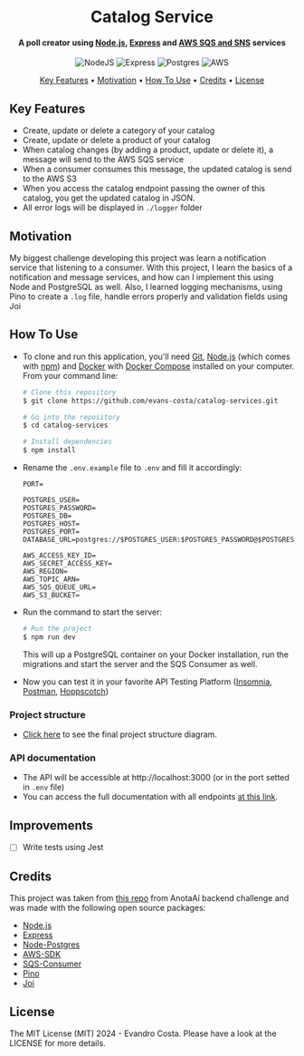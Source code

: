 <h1 align="center">
  <br>
   Catalog Service
  <br>
</h1>
<h4 align="center">A poll creator using <a href="https://https://nodejs.org/" target="_blank">Node.js</a>, <a href="https://expressjs.com/" target="_blank">Express</a> and <a href="https://aws.amazon.com/pt/?nc2=h_lg">AWS SQS and SNS</a> services</h4>

<div align='center'>

![NodeJS](https://img.shields.io/badge/node.js-6DA55F?style=for-the-badge&logo=node.js&logoColor=white)
![Express](https://img.shields.io/badge/express-%23000000.svg?style=for-the-badge&logo=express&logoColor=white)
![Postgres](https://img.shields.io/badge/postgres-%23316192.svg?style=for-the-badge&logo=postgresql&logoColor=white)
![AWS](https://img.shields.io/badge/AWS-%23FF9900.svg?style=for-the-badge&logo=amazon-aws&logoColor=white)

</div>

<p align="center">
  <a href="#key-features">Key Features</a> •
  <a href="#motivation">Motivation</a> •
  <a href="#how-to-use">How To Use</a> •
  <a href="#credits">Credits</a> •
  <a href="#license">License</a>
</p>

## Key Features

- Create, update or delete a category of your catalog
- Create, update or delete a product of your catalog
- When catalog changes (by adding a product, update or delete it), a message will send to the AWS SQS service
- When a consumer consumes this message, the updated catalog is send to the AWS S3
- When you access the catalog endpoint passing the owner of this catalog, you get the updated catalog in JSON.
- All error logs will be displayed in `./logger` folder
  
## Motivation

My biggest challenge developing this project was learn a notification service that listening to a consumer. With this project, I learn the basics of a notification and message services, and how can I implement this using Node and PostgreSQL as well. Also, I learned logging mechanisms, using Pino to create a `.log` file, handle errors properly and validation fields using Joi

## How To Use

- To clone and run this application, you'll need [Git](https://git-scm.com), [Node.js](https://nodejs.org/en/download/) (which comes with [npm](http://npmjs.com)) and [Docker](https://www.docker.com/get-started/) with [Docker Compose](https://docs.docker.com/compose/install/) installed on your computer. From your command line:

  ```bash
  # Clone this repository
  $ git clone https://github.com/evans-costa/catalog-services.git

  # Go into the repository
  $ cd catalog-services
  ```

  ```bash
  # Install dependencies
  $ npm install
  ```

- Rename the `.env.example` file to `.env` and fill it accordingly:

  ```env
  PORT=

  POSTGRES_USER=
  POSTGRES_PASSWORD=
  POSTGRES_DB=
  POSTGRES_HOST=
  POSTGRES_PORT=
  DATABASE_URL=postgres://$POSTGRES_USER:$POSTGRES_PASSWORD@$POSTGRES_HOST:$POSTGRES_PORT/$POSTGRES_DB
  
  AWS_ACCESS_KEY_ID=
  AWS_SECRET_ACCESS_KEY=
  AWS_REGION=
  AWS_TOPIC_ARN=
  AWS_SQS_QUEUE_URL=
  AWS_S3_BUCKET=
  ```

- Run the command to start the server:

  ```bash
  # Run the project
  $ npm run dev
  ```

  This will up a PostgreSQL container on your Docker installation, run the migrations and start the server and the SQS Consumer as well.

- Now you can test it in your favorite API Testing Platform ([Insomnia](https://insomnia.rest/download), [Postman](https://www.postman.com/), [Hoppscotch](https://hoppscotch.io/))

### Project structure

- <a href="https://github.com/githubanotaai/new-test-backend-nodejs/assets/52219768/504ba448-f128-41db-ae86-18dc19c0dc9d">Click here</a> to see the final project structure diagram.

### API documentation

- The API will be accessible at http://localhost:3000 (or in the port setted in `.env` file)
- You can access the full documentation with all endpoints <a href="https://evans-costa.github.io/catalog-services/">at this link</a>.
  
## Improvements

- [ ] Write tests using Jest

## Credits

This project was taken from <a href="https://github.com/githubanotaai/new-test-backend-nodejs?tab=readme-ov-file">this repo</a> from AnotaAí backend challenge and was made with the following open source packages:

- [Node.js](https://nodejs.org/)
- [Express](https://expressjs.com/pt-br/)
- [Node-Postgres](https://node-postgres.com/)
- [AWS-SDK](https://aws.amazon.com/pt/sdk-for-javascript/)
- [SQS-Consumer](https://www.npmjs.com/package/sqs-consumer)
- [Pino](https://github.com/pinojs/pino)
- [Joi](https://joi.dev/)
  
## License

The MIT License (MIT) 2024 - Evandro Costa. Please have a look at the LICENSE for more details.
